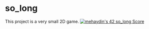 # so_long
This project is a very small 2D game.
[![mehaydin's 42 so_long Score](https://badge42.vercel.app/api/v2/cl9goquqf00540fmp6v4syivq/project/2921006)](https://github.com/JaeSeoKim/badge42)
